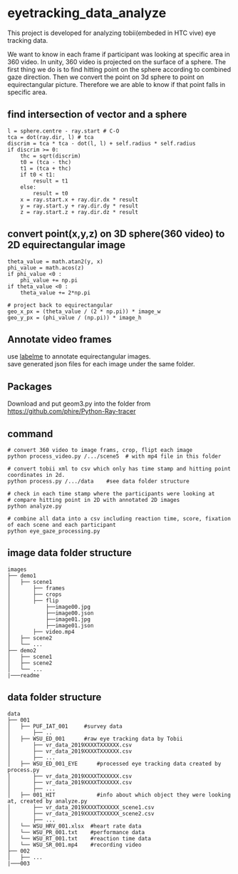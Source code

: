# eyetracking_data_analyze

This project is developed for analyzing tobii(embeded in HTC vive) eye tracking data.

We want to know in each frame if participant was looking at specific area in 360 video. In unity, 360 video is projected on the surface of a sphere. The first thing we do is to find hitting point on the sphere according to combined gaze direction. Then we convert the point on 3d sphere to point on equirectangular picture. Therefore we are able to know if that point falls in specific area.

## find intersection of vector and a sphere

```
l = sphere.centre - ray.start # C-O
tca = dot(ray.dir, l) # tca
discrim = tca * tca - dot(l, l) + self.radius * self.radius
if discrim >= 0:
    thc = sqrt(discrim)
    t0 = (tca - thc)
    t1 = (tca + thc)
    if t0 < t1:
        result = t1
    else:
        result = t0
    x = ray.start.x + ray.dir.dx * result
    y = ray.start.y + ray.dir.dy * result
    z = ray.start.z + ray.dir.dz * result
```

## convert point(x,y,z) on 3D sphere(360 video) to 2D equirectangular image

```
theta_value = math.atan2(y, x)
phi_value = math.acos(z)
if phi_value <0 :
    phi_value += np.pi
if theta_value <0 :
    theta_value += 2*np.pi

# project back to equirectangular
geo_x_px = (theta_value / (2 * np.pi)) * image_w
geo_y_px = (phi_value / (np.pi)) * image_h
```

## Annotate video frames

use [labelme](https://github.com/wkentaro/labelme) to annotate equirectangular images.  
save generated json files for each image under the same folder.

## Packages

Download and put geom3.py into the folder from https://github.com/phire/Python-Ray-tracer

## command

```
# convert 360 video to image frams, crop, flipt each image
python process_video.py /.../scene5  # with mp4 file in this folder

# convert tobii xml to csv which only has time stamp and hitting point coordinates in 2d.
python process.py /.../data    #see data folder structure

# check in each time stamp where the participants were looking at
# compare hitting point in 2D with annotated 2D images
python analyze.py

# combine all data into a csv including reaction time, score, fixation of each scene and each participant
python eye_gaze_processing.py
```

## image data folder structure

```
images
├── demo1
│   ├── scene1
│       ├── frames
│       ├── crops
│       ├── flip
│           ├──image00.jpg
│           ├──image00.json
│           ├──image01.jpg
│           ├──image01.json
│       ├── video.mp4
│   ├── scene2
│   └── ...
├── demo2
│   ├── scene1
│   ├── scene2
│   └── ...
|───readme

```

## data folder structure

```
data
├── 001
│   ├── PUF_IAT_001     #survey data
│       ├── ..
│   ├── WSU_ED_001      #raw eye tracking data by Tobii
│       ├── vr_data_2019XXXXTXXXXXX.csv
│       ├── vr_data_2019XXXXTXXXXXX.csv
│       ├── ...
│   ├── WSU_ED_001_EYE      #processed eye tracking data created by process.py
│       ├── vr_data_2019XXXXTXXXXXX.csv
│       ├── vr_data_2019XXXXTXXXXXX.csv
│       ├── ...
│   ├── 001_HIT             #info about which object they were looking at, created by analyze.py
│       ├── vr_data_2019XXXXTXXXXXX_scene1.csv
│       ├── vr_data_2019XXXXTXXXXXX_scene2.csv
│       ├── ...
│   └── WSU_HRV_001.xlsx  #heart rate data
│   └── WSU_PR_001.txt    #performance data
│   └── WSU_RT_001.txt    #reaction time data
│   └── WSU_SR_001.mp4    #recording video
├── 002
│   ├── ...
|───003

```
